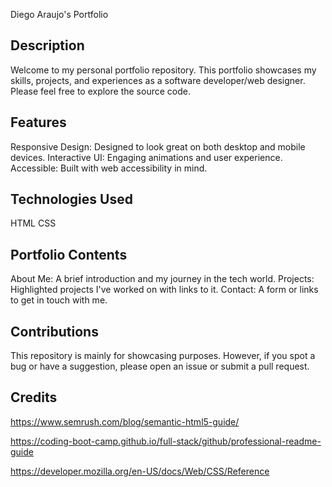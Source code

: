 Diego Araujo's Portfolio

## Description
Welcome to my personal portfolio repository. This portfolio showcases my skills, projects, and experiences as a software developer/web designer. Please feel free to explore the source code.

## Features

Responsive Design: Designed to look great on both desktop and mobile devices.
Interactive UI: Engaging animations and user experience.
Accessible: Built with web accessibility in mind.

## Technologies Used
HTML
CSS

## Portfolio Contents

About Me: A brief introduction and my journey in the tech world.
Projects: Highlighted projects I've worked on with links to it.
Contact: A form or links to get in touch with me.

## Contributions
This repository is mainly for showcasing purposes. However, if you spot a bug or have a suggestion, please open an issue or submit a pull request.

## Credits

https://www.semrush.com/blog/semantic-html5-guide/

https://coding-boot-camp.github.io/full-stack/github/professional-readme-guide

https://developer.mozilla.org/en-US/docs/Web/CSS/Reference
